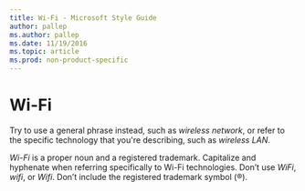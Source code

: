 ```yaml
---
title: Wi-Fi - Microsoft Style Guide
author: pallep
ms.author: pallep
ms.date: 11/19/2016
ms.topic: article
ms.prod: non-product-specific
---
```


# Wi-Fi

Try to use a general phrase instead, such as *wireless network*, or refer to the specific technology that you're describing, such as *wireless LAN*.

*Wi-Fi* is a proper noun and a registered trademark. Capitalize and hyphenate when referring specifically to Wi-Fi technologies. Don’t use *WiFi*, *wifi*, or *Wifi*. Don’t include the registered trademark symbol (&reg;).
